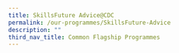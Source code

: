 ```yaml
---
title: SkillsFuture Advice@CDC
permalink: /our-programmes/SkillsFuture-Advice
description: ""
third_nav_title: Common Flagship Programmes
---
```

